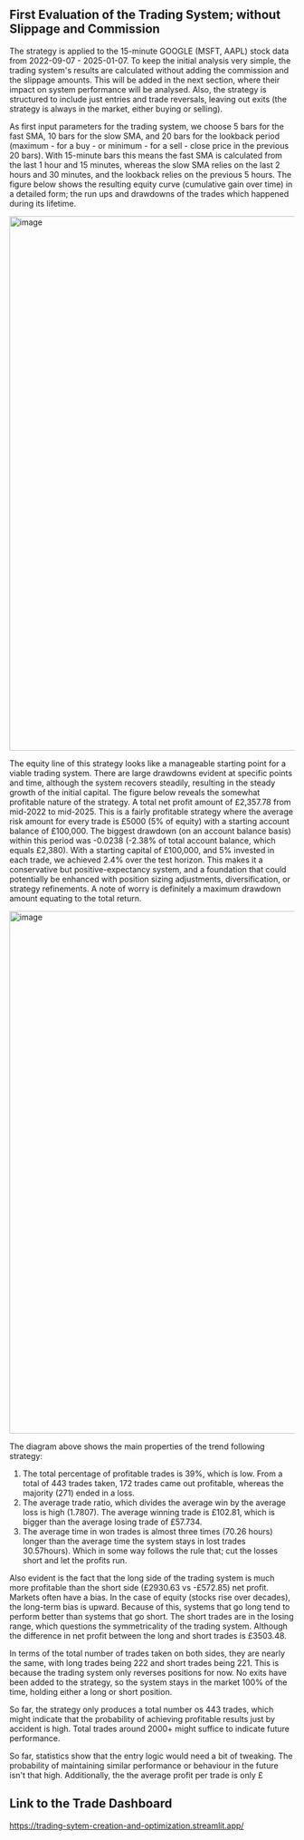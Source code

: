 ## First Evaluation of the Trading System; without Slippage and Commission

The strategy is applied to the 15-minute GOOGLE (MSFT, AAPL) stock data from 2022-09-07 - 2025-01-07. To keep the initial analysis very simple, the trading system's results are calculated without adding the commission and the slippage amounts. This will be added in the next section, where their impact on system performance will be analysed. Also, the strategy is structured to include just entries and trade reversals, leaving out exits (the strategy is always in the market, either buying or selling).

As first input parameters for the trading system, we choose 5 bars for the fast SMA, 10 bars for the slow SMA, and 20 bars for the lookback period (maximum - for a buy - or minimum - for a sell - close price in the previous 20 bars). With 15-minute bars this means the fast SMA is calculated from the last 1 hour and 15 minutes, whereas the slow SMA relies on the last 2 hours and 30 minutes, and the lookback relies on the previous 5 hours. The figure below shows the resulting equity curve (cumulative gain over time) in a detailed form; the run ups and drawdowns of the trades which happened during its lifetime.

<img width="1916" height="943" alt="image" src="https://github.com/user-attachments/assets/17e83b90-dbd9-441b-bc33-4143dcf7b6fe" />


The equity line of this strategy looks like a manageable starting point for a viable trading system. There are large drawdowns evident at specific points and time, although the system recovers steadily, resulting in the steady growth of the initial capital. The figure below reveals the somewhat profitable nature of the strategy. A total net profit amount of £2,357.78 from mid-2022 to mid-2025. This is a fairly profitable strategy where the average risk amount for every trade is £5000 (5% of equity) with a starting account balance of £100,000. The biggest drawdown (on an account balance basis) within this period was -0.0238 (-2.38% of total account balance, which equals £2,380). With a starting capital of £100,000, and 5% invested in each trade, we achieved 2.4% over the test horizon. This makes it a conservative but positive-expectancy system, and a foundation that could potentially be enhanced with position sizing adjustments, diversification, or strategy refinements. A note of worry is definitely a maximum drawdown amount equating to the total return.

<img width="1485" height="922" alt="image" src="https://github.com/user-attachments/assets/24a0ba96-2bd3-4fb2-bdd8-07da78ff453b" />




The diagram above shows the main properties of the trend following strategy:

1. The total percentage of profitable trades is 39%, which is low. From a total of 443 trades taken, 172 trades came out profitable, whereas the majority (271) ended in a loss.
2. The average trade ratio, which divides the average win by the average loss is high (1.7807). The average winning trade is £102.81, which is bigger than the average losing trade of £57.734.
3. The average time in won trades is almost three times (70.26 hours) longer than the average time the system stays in lost trades 30.57hours). Which in some way follows the rule that; cut the losses short and let the profits run.

Also evident is the fact that the long side of the trading system is much more profitable than the short side (£2930.63 vs -£572.85) net profit. Markets often have a bias. In the case of equity (stocks rise over decades), the long-term bias is upward. Because of this, systems that go long tend to perform better than systems that go short. The short  trades are in the losing range, which questions the symmetricality of the trading system. Although the difference in net profit between the long and short trades is £3503.48.

In terms of the total number of trades taken on both sides, they are nearly the same, with long trades being 222 and short trades being 221. This is because the trading system only reverses positions for now. No exits have been added to the strategy, so the system stays in the market 100% of the time, holding either a long or short position.

So far, the strategy only produces a total number os 443 trades, which might indicate that the probability of achieving profitable results just by accident is high. Total trades around 2000+ might suffice to indicate future performance.

So far, statistics show that the entry logic would need a bit of tweaking. The probability of maintaining similar performance or behaviour in the future isn't that high. Additionally, the the average profit per trade is only £










## Link to the Trade Dashboard
https://trading-sytem-creation-and-optimization.streamlit.app/
